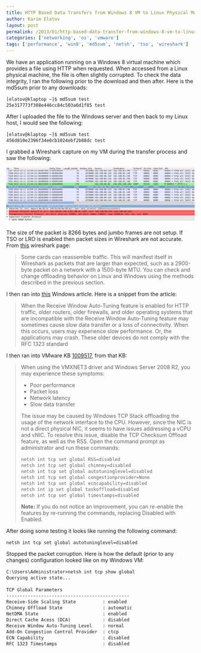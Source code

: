```yaml
---
title: HTTP Based Data Transfers from Windows 8 VM to Linux Physical Machine are Corrupted
author: Karim Elatov
layout: post
permalink: /2013/01/http-based-data-transfer-from-windows-8-vm-to-linux-physical-machine-gets-corrupted/
categories: ['networking', 'os', 'vmware']
tags: ['performance', 'win8', 'md5sum', 'netsh', 'tso', 'wireshark']
---
```


We have an application running on a Windows 8 virtual machine which provides a file using HTTP when requested. When accessed from a Linux physical machine, the file is often slightly corrupted. To check the data integrity, I ran the following prior to the download and then after. Here is the md5sum prior to any downloads:

    [elatov@klaptop ~]$ md5sum test
    25e317773f308e446cc84c503a6d1f85 test


After I uploaded the file to the Windows server and then back to my Linux host, I would see the following:

    [elatov@klaptop ~]$ md5sum test
    456d810e2396f34e0cb1024ebf2b88dc test


I grabbed a Wireshark capture on my VM during the transfer process and saw the following:

![SRC Win VM HTTP Based Data Transfers from Windows 8 VM to Linux Physical Machine are Corrupted](https://github.com/elatov/uploads/raw/master/2012/12/SRC_Win_VM.png)

The size of the packet is 8266 bytes and jumbo frames are not setup. If TSO or LRO is enabled then packet sizes in Wireshark are not accurate. From [this](http://wiki.wireshark.org/CaptureSetup/Offloading) wireshark page:

> Some cards can reassemble traffic. This will manifest itself in Wireshark as packets that are larger than expected, such as a 2900-byte packet on a network with a 1500-byte MTU. You can check and change offloading behavior on Linux and Windows using the methods described in the previous section.

I then ran into [this](https://support.microsoft.com/en-us/help/947239/description-of-the-receive-window-auto-tuning-feature-for-http-traffic) Windows article. Here is a snippet from the article:

> When the Receive Window Auto-Tuning feature is enabled for HTTP traffic, older routers, older firewalls, and older operating systems that are incompatible with the Receive Window Auto-Tuning feature may sometimes cause slow data transfer or a loss of connectivity. When this occurs, users may experience slow performance. Or, the applications may crash. These older devices do not comply with the RFC 1323 standard

I then ran into VMware KB [1009517](https://knowledge.broadcom.com/external/article?legacyId=1009517), from that KB:

> When using the VMXNET3 driver and Windows Server 2008 R2, you may experience these symptoms:
>
> *   Poor performance
> *   Packet loss
> *   Network latency
> *   Slow data transfer
>
> The issue may be caused by Windows TCP Stack offloading the usage of the network interface to the CPU. However, since the NIC is not a direct physical NIC, it seems to have issues addressing a vCPU and vNIC. To resolve this issue, disable the TCP Checksum Offload feature, as well as the RSS. Open the command prompt as administrator and run these commands:
>
>     netsh int tcp set global RSS=disabled
>     netsh int tcp set global chimney=disabled
>     netsh int tcp set global autotuninglevel=disabled
>     netsh int tcp set global congestionprovider=None
>     netsh int tcp set global ecncapability=disabled
>     netsh int ip set global taskoffload=disabled
>     netsh int tcp set global timestamps=disabled
>
>
> **Note:** If you do not notice an improvement, you can re-enable the features by re-running the commands, replacing Disabled with Enabled.

After doing some testing it looks like running the following command:

    netsh int tcp set global autotuninglevel=disabled


Stopped the packet corruption. Here is how the default (prior to any changes) configuration looked like on my Windows VM:

    C:\Users\Administrator>netsh int tcp show global
    Querying active state...

    TCP Global Parameters
    ----------------------------------------------
    Receive-Side Scaling State          : enabled
    Chimney Offload State               : automatic
    NetDMA State                        : enabled
    Direct Cache Acess (DCA)            : disabled
    Receive Window Auto-Tuning Level    : normal
    Add-On Congestion Control Provider  : ctcp
    ECN Capability                      : disabled
    RFC 1323 Timestamps                 : disabled


